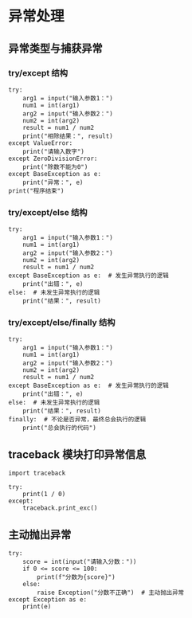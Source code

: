 # 异常处理

## 异常类型与捕获异常

### try/except 结构

    try:
        arg1 = input("输入参数1：")
        num1 = int(arg1)
        arg2 = input("输入参数2：")
        num2 = int(arg2)
        result = num1 / num2
        print("相除结果：", result)
    except ValueError:
        print("请输入数字")
    except ZeroDivisionError:
        print("除数不能为0")
    except BaseException as e:
        print("异常：", e)
    print("程序结束")

### try/except/else 结构

    try:
        arg1 = input("输入参数1：")
        num1 = int(arg1)
        arg2 = input("输入参数2：")
        num2 = int(arg2)
        result = num1 / num2
    except BaseException as e:  # 发生异常执行的逻辑
        print("出错：", e)
    else:  # 未发生异常执行的逻辑
        print("结果：", result)

### try/except/else/finally 结构

    try:
        arg1 = input("输入参数1：")
        num1 = int(arg1)
        arg2 = input("输入参数2：")
        num2 = int(arg2)
        result = num1 / num2
    except BaseException as e:  # 发生异常执行的逻辑
        print("出错：", e)
    else:  # 未发生异常执行的逻辑
        print("结果：", result)
    finally:  # 不论是否异常，最终总会执行的逻辑
        print("总会执行的代码")

## traceback 模块打印异常信息

    import traceback

    try:
        print(1 / 0)
    except:
        traceback.print_exc()

## 主动抛出异常

    try:
        score = int(input("请输入分数："))
        if 0 <= score <= 100:
            print(f"分数为{score}")
        else:
            raise Exception("分数不正确")  # 主动抛出异常
    except Exception as e:
        print(e)
